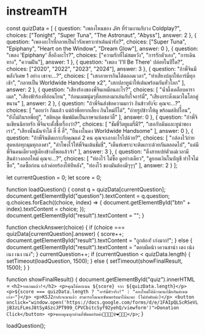 # instreamTH
const quizData = [
  {
    question: "เพลงไหนของ Jin ที่ร่วมงานกับวง Coldplay?",
    choices: ["Tonight", "Super Tuna", "The Astronaut", "Abyss"],
    answer: 2
  },
  {
    question: "เพลงอะไรที่กลายเป็นไวรัลเพราะท่าเต้นน่ารัก?",
    choices: ["Super Tuna", "Epiphany", "Heart on the Window", "Dream Glow"],
    answer: 0
  },
  {
    question: "เพลง 'Epiphany' สื่อถึงอะไร?",
    choices: ["ความรักที่ไม่สมหวัง", "การรักตัวเอง", "การเดินทาง", "ความฝัน"],
    answer: 1
  },
  {
    question: "เพลง 'I'll Be There' ปล่อยในปีใด?",
    choices: ["2020", "2022", "2023", "2024"],
    answer: 3
  },
  {
    question: "ถ้าพี่จินมีพลังวิเศษ 1 อย่าง เขาจะ...?",
    choices: [
      "เสกอาหารกินได้ตลอดเวลา",
      "ทำเสียงปลุกให้อาร์มี่ทุกเช้า",
      "กลายเป็น Worldwide Handsome x2",
      "เสกปลาทูน่าให้เต้นพร้อมกันทั่วโลก"
    ],
    answer: 2
  },
  {
    question: "เสียงร้องของพี่จินเหมือนอะไร?",
    choices: [
      "น้ำผึ้งเคลือบคาราเมล",
      "เสียงฟ้าร้องที่อ่อนโยน",
      "ก้อนเมฆนุ่มๆที่ลอยลงมาเล่นกับใจอาร์มี่",
      "เสียงกระดิ่งแมวในโลกคู่ขนาน"
    ],
    answer: 2
  },
  {
    question: "ถ้าพี่จินส่งข้อความมาว่า กินข้าวยังจ๊ะ คุณจะ...?",
    choices: [
      "ตอบว่า กินแล้ว แต่ถ้าพี่อยากเลี้ยง กินใหม่ก็ได้",
      "ถ่ายรูปข้าวให้ดู พร้อมสลิปโอน",
      "ยังไม่กินรอพี่อยู่",
      "สติหลุด พิมพ์ผิดเป็นภาษาแบ้ดชอว์ตี้"
    ],
    answer: 0
  },
  {
    question: "ถ้าพี่จินเขียนนิยายรัก พี่จินจะตั้งชื่อเรื่องว่า?",
    choices: [
      "ชัมชี่วิลยูแมรี่มี?",
      "เธอกับฉันและทูน่าของเรา",
      "เสียงนั้นฉันจำได้ ฮี่ ฮี่ ฮี่",
      "ยืนงงในดง Worldwide Handsome"
    ],
    answer: 0
  },
  {
    question: "ถ้าพี่จินติดเกาะกับคุณแค่ 2 คน คุณจะเอาอะไรไปด้วย?",
    choices: [
      "กล้องไว้ถ่ายสุดหล่อทุกมุมทุกองศา",
      "ลำโพงไว้ให้พี่จินเต้นชัมชี่",
      "เต็นท์เพราะจะติดเกาะด้วยกันตลอดไป",
      "แค่มีพี่จินคนเดียวอยู่เคียงข้างก็พอแล้วจ้า"
    ],
    answer: 3
  },
  {
    question: "ติ่งสายเปย์ตัวแม่เวลามีสินค้าวงออกใหม่ คุณจะ...?",
    choices: [
      "ท่องไว้ ไม่ซื้อ ดูอย่างเดียว",
      "ดูยอดเงินในบัญชี ทำใจไม่ซื้อ",
      "กดซื้อก่อน แล้วค่อยร้องไห้ทีหลัง",
      "ท่องไว้ ของมันต้องมีๆๆๆ"
    ],
    answer: 2
  }
];

let currentQuestion = 0;
let score = 0;

function loadQuestion() {
  const q = quizData[currentQuestion];
  document.getElementById("question").textContent = q.question;
  q.choices.forEach((choice, index) => {
    document.getElementById("btn" + index).textContent = choice;
  });
  document.getElementById("result").textContent = "";
}

function checkAnswer(choice) {
  if (choice === quizData[currentQuestion].answer) {
    score++;
    document.getElementById("result").textContent = "ถูกต้อง! เก่งมาก!";
  } else {
    document.getElementById("result").textContent = "ตอบผิดน้า เควนชาน่า เตง เน้ง เนง เนง เนง";
  }
  currentQuestion++;
  if (currentQuestion < quizData.length) {
    setTimeout(loadQuestion, 1500);
  } else {
    setTimeout(showFinalResult, 1500);
  }
}

function showFinalResult() {
  document.getElementById("quiz").innerHTML = `
    <h2>จบเกมแล้ว!</h2>
    <p>คุณได้คะแนน ${score} จาก ${quizData.length}</p>
    <p>${score === quizData.length ? "อาร์มี่ตัวจริง!" : "ลองใหม่ได้น้าามาแก้มือกันค่ะคนเก่ง~"}</p>
    <p>KSJ2กำลังจะมาแล้ว สามารถโดเนทซัพพอร์ตมาได้นะคะ (ไม่บังคับค่ะ)</p>
    <button onclick="window.open('https://docs.google.com/forms/d/e/1FAIpQLScRSeVLjB3zLFLmsJ8tSyASzcJPT999_CPVCbitcSyf92yehQ/viewform')">Donation Click</button>
    <p>ขอบคุณทุกท่านที่ซัพพอร์ตค่ะ🙏🏻🙇🏻‍♀️❤️💙💚💜</p>
  `;
}

loadQuestion();
